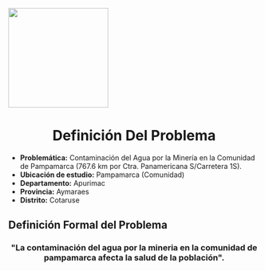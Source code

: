 <p align="left">
  <img src="https://semanadelcannabis.cayetano.edu.pe/assets/img/logo-upch.png" width="200">
  <h1 align="center">Definición Del Problema</h1>
</p>

- **Problemática:** Contaminación del Agua por la Minería en la Comunidad de Pampamarca (767.6 km por Ctra. Panamericana S/Carretera 1S). 
- **Ubicación de estudio:** Pampamarca (Comunidad)
- **Departamento:** Apurimac
- **Provincia:** Aymaraes
- **Distrito:** Cotaruse

## Definición Formal del Problema
<h3 align="center">"La contaminación del agua por la mineria en la comunidad de pampamarca afecta la salud de la población".</h1>
